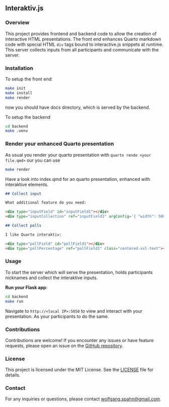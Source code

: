 ## Interaktiv.js

### Overview

This project provides frontend and backend code to allow the creation
of interactive HTML presentations. The front end enhances Quarto
markdown code with special HTML `div` tags bound to interactive.js
snippets at runtime. This server collects inputs from all participants and
communicate with the server.



### Installation

To setup the front end:

```bash
make init
make install
make render
```
now you should have docs directory, which is served by the backend.

To setup the backend

```bash
cd backend
make .venv
```

### Render your enhanced Quarto presentation

As usual you render your quarto presentation with `quarto rende <your file.qmd>` our you can use

```sh
make render
```

Have a look into index.qmd for an quarto presentation, enhanced with interaktive elements.

```markdown
## Collect input

What additional feature do you need:

<div type="inputField" id="inputField1"></div>
<div type="inputCollection" ref="inputField1" argConfig='{ "width": 500, "height": 300, "hidden": false }'></div>

## Collect polls

I like Quarto interaktiv:

<div type="pollField" id="pollField1"></div>
<div type="pollPercentage" ref="pollField1" class="centered-xxl-text"></div>
```

### Usage

To start the server which will serve the presentation, holds
participants nicknames and collect the interaktive inputs.


**Run your Flask app**:
```bash
cd backend
make run
```

Navigate to `http://<local IP>:5050` to view and interact with your
presentation. As your participants to do the same.


### Contributions

Contributions are welcome! If you encounter any issues or have feature
requests, please open an issue on the [GitHub
repository](https://github.com/WolfgangSpahn/interaktiv.git).




### License

This project is licensed under the MIT License. See the
[LICENSE](https://github.com/WolfgangSpahn/interaktiv.git/blob/main/LICENSE)
file for details.

### Contact

For any inquiries or questions, please contact
[wolfgang.spahn@gmail.com](mailto:wolfgang.spahn@gmail.com).


